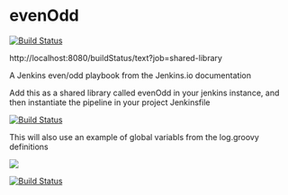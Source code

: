 # evenOdd
[![Build Status](http://jenkins.kumulus.co:8080/buildStatus/icon?job=libraries)](http://jenkins.kumulus.co:8080/job/libraries/)

http://localhost:8080/buildStatus/text?job=shared-library

A Jenkins even/odd playbook from the Jenkins.io documentation

Add this as a shared library called evenOdd in your jenkins
instance, and then instantiate the pipeline in your project Jenkinsfile

[![Build Status](http://localhost:8080/buildStatus/icon?job=shared-library)](http://localhost:8080/job/shared-library/)

This will also use an example of global variabls from the log.groovy
definitions

<a href='http://localhost:8080/job/shared-library/'><img src='http://localhost:8080/buildStatus/icon?job=shared-library'></a>



[![Build Status](http://localhost:8080/buildStatus/icon?job=shared-library)](http://localhost:8080/job/shared-library/)
